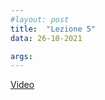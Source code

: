 ```yaml
---
#layout: post
title:  "Lezione 5"
data: 26-10-2021

args: 
---
```


[Video](https://uniroma2.sharepoint.com/sites/GAMBOSI-8066834-FONDAMENTI_DI_INFORMATICA_1/Documenti%20condivisi/Lezioni/Recordings/Solo%20visualizzazione/Incontro%20FO-20211027_184719-Registrazione%20della%20riunione.mp4)